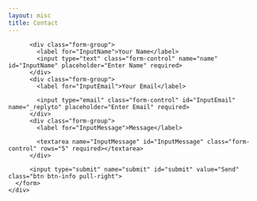 ```yaml
---
layout: misc
title: Contact
---
```


<main class="container">
    <div class="row">
      <div class="col-lg-6">
        <form role="form" action="https://formspree.io/ccardiff@dal.ca" method="POST">
          <input type="hidden" name="_next" value="//site.io/thanks.html" />
          <input type="hidden" name="_subject" value="Website query" />
          <input type="text" name="_gotcha" style="display:none" />

          <div class="form-group">
            <label for="InputName">Your Name</label>
            <input type="text" class="form-control" name="name" id="InputName" placeholder="Enter Name" required>
          </div>
          <div class="form-group">
            <label for="InputEmail">Your Email</label>

            <input type="email" class="form-control" id="InputEmail" name="_replyto" placeholder="Enter Email" required>
          </div>
          <div class="form-group">
            <label for="InputMessage">Message</label>

            <textarea name="InputMessage" id="InputMessage" class="form-control" rows="5" required></textarea>
          </div>
          
          <input type="submit" name="submit" id="submit" value="Send" class="btn btn-info pull-right"> 
      </form>
    </div>
  </div>
</main>
